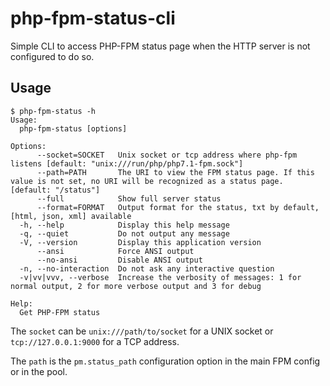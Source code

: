 # php-fpm-status-cli

Simple CLI to access PHP-FPM status page when the HTTP server is not configured to do so.

## Usage

```
$ php-fpm-status -h
Usage:
  php-fpm-status [options]

Options:
      --socket=SOCKET   Unix socket or tcp address where php-fpm listens [default: "unix:///run/php/php7.1-fpm.sock"]
      --path=PATH       The URI to view the FPM status page. If this value is not set, no URI will be recognized as a status page. [default: "/status"]
      --full            Show full server status
      --format=FORMAT   Output format for the status, txt by default, [html, json, xml] available
  -h, --help            Display this help message
  -q, --quiet           Do not output any message
  -V, --version         Display this application version
      --ansi            Force ANSI output
      --no-ansi         Disable ANSI output
  -n, --no-interaction  Do not ask any interactive question
  -v|vv|vvv, --verbose  Increase the verbosity of messages: 1 for normal output, 2 for more verbose output and 3 for debug

Help:
  Get PHP-FPM status
```

The `socket` can be `unix:///path/to/socket` for a UNIX socket or `tcp://127.0.0.1:9000` for a TCP address.

The `path` is the `pm.status_path` configuration option in the main FPM config or in the pool.
